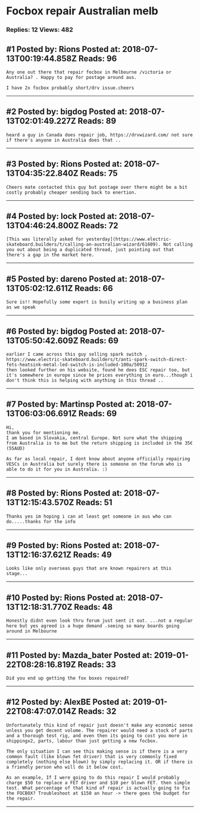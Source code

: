 # Focbox repair Australian melb

### Replies: 12 Views: 482

## \#1 Posted by: Rions Posted at: 2018-07-13T00:19:44.858Z Reads: 96

```
Any one out there that repair focbox in Melbourne /victoria or Australia? . Happy to pay for postage around aus.

I have 2x focbox probably short/drv issue.cheers
```

---
## \#2 Posted by: bigdog Posted at: 2018-07-13T02:01:49.227Z Reads: 89

```
heard a guy in Canada does repair job, https://drvwizard.com/ not sure if there's anyone in Australia does that ..
```

---
## \#3 Posted by: Rions Posted at: 2018-07-13T04:35:22.840Z Reads: 75

```
Cheers mate contacted this guy but postage over there might be a bit costly probably cheaper sending back to enertion.
```

---
## \#4 Posted by: lock Posted at: 2018-07-13T04:46:24.800Z Reads: 72

```
[This was literally asked for yesterday](https://www.electric-skateboard.builders/t/calling-an-australian-wizard/61609). Not calling you out about being a duplicated thread, just pointing out that there's a gap in the market here.
```

---
## \#5 Posted by: dareno Posted at: 2018-07-13T05:02:12.611Z Reads: 66

```
Sure is!! Hopefully some expert is busily writing up a business plan as we speak
```

---
## \#6 Posted by: bigdog Posted at: 2018-07-13T05:50:42.609Z Reads: 69

```
earlier I came across this guy selling spark switch , https://www.electric-skateboard.builders/t/anti-spark-switch-direct-fets-heatsink-metal-led-switch-is-included-100a/50912
then looked further on his website, found he does ESC repair too, but it's somewhere in europe since he prices everything in euro...though i don't think this is helping with anything in this thread ..
```

---
## \#7 Posted by: Martinsp Posted at: 2018-07-13T06:03:06.691Z Reads: 69

```
Hi,
thank you for mentioning me.
I am based in Slovakia, central Europe. Not sure what the shipping from Australia is to me but the return shipping is included in the 35€ (55AUD)

As far as local repair, I dont know about anyone officially repairing VESCs in Australia but surely there is someone on the forum who is able to do it for you in Australia. :)
```

---
## \#8 Posted by: Rions Posted at: 2018-07-13T12:15:43.570Z Reads: 51

```
Thanks yes im hoping i can at least get someone in aus who can do.....thanks for the info
```

---
## \#9 Posted by: Rions Posted at: 2018-07-13T12:16:37.621Z Reads: 49

```
Looks like only overseas guys that are known repairers at this stage...
```

---
## \#10 Posted by: Rions Posted at: 2018-07-13T12:18:31.770Z Reads: 48

```
Honestly didnt even look thru forum just sent it out. ...not a regular here but yes agreed is a huge demand .seeing so many boards going around in Melbourne
```

---
## \#11 Posted by: Mazda_bater Posted at: 2019-01-22T08:28:16.819Z Reads: 33

```
Did you end up getting the fox boxes repaired?
```

---
## \#12 Posted by: AlexBE Posted at: 2019-01-22T08:47:07.014Z Reads: 32

```
Unfortunately this kind of repair just doesn't make any economic sense unless you get decent volume. The repairer would need a stock of parts and a thorough test rig, and even then its going to cost you more in shippingx2, parts, labour than just getting a new focbox. 

The only situation I can see this making sense is if there is a very common fault (like blown fet driver) that is very commonly fixed completely (nothing else blown) by simply replacing it. OR if there is a friendly person who will do it below cost.

As an example, If I were going to do this repair I would probably charge $50 to replace a FET driver and $10 per blown FET. then simple test. What percentage of that kind of repair is actually going to fix the FOCBOX? Troubleshoot at $150 an hour -> there goes the budget for the repair.
```

---
